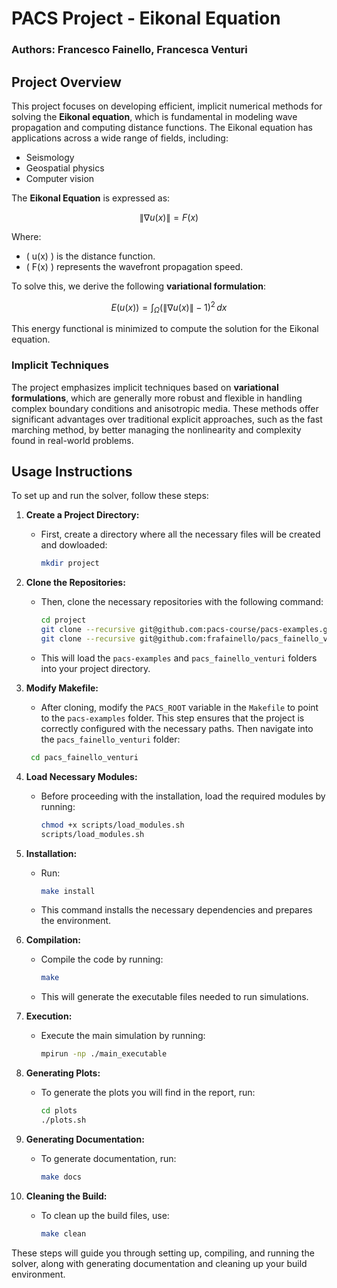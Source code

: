 # PACS Project - Eikonal Equation

### Authors: Francesco Fainello, Francesca Venturi

## Project Overview

This project focuses on developing efficient, implicit numerical methods for solving the **Eikonal equation**, which is fundamental in modeling wave propagation and computing distance functions. The Eikonal equation has applications across a wide range of fields, including:

- Seismology
- Geospatial physics
- Computer vision

The **Eikonal Equation** is expressed as:

```math
\|\nabla u(x)\| = F(x)
```

Where:
- \( u(x) \) is the distance function.
- \( F(x) \) represents the wavefront propagation speed.

To solve this, we derive the following **variational formulation**:

```math
E(u(x)) = \int_{\Omega} \left( \|\nabla u(x)\| - 1 \right)^2 \, dx
```

This energy functional is minimized to compute the solution for the Eikonal equation.

### Implicit Techniques

The project emphasizes implicit techniques based on **variational formulations**, which are generally more robust and flexible in handling complex boundary conditions and anisotropic media. These methods offer significant advantages over traditional explicit approaches, such as the fast marching method, by better managing the nonlinearity and complexity found in real-world problems.

## Usage Instructions

To set up and run the solver, follow these steps:

1. **Create a Project Directory:**
    -  First, create a directory where all the necessary files will be created and dowloaded:
        ```bash
        mkdir project
        ```

2. **Clone the Repositories:**
   - Then, clone the necessary repositories with the following command:
     ```bash
     cd project
     git clone --recursive git@github.com:pacs-course/pacs-examples.git
     git clone --recursive git@github.com:frafainello/pacs_fainello_venturi.git
     ```
   - This will load the `pacs-examples` and `pacs_fainello_venturi` folders into your project directory.

3. **Modify Makefile:**
   - After cloning, modify the `PACS_ROOT` variable in the `Makefile` to point to the `pacs-examples` folder. This step ensures that the project is correctly configured with the necessary paths. Then navigate into the `pacs_fainello_venturi` folder:
    ```bash
     cd pacs_fainello_venturi
     ```

4. **Load Necessary Modules:**
   - Before proceeding with the installation, load the required modules by running:
     ```bash
     chmod +x scripts/load_modules.sh
     scripts/load_modules.sh
     ```

5. **Installation:**
   - Run:
     ```bash
     make install
     ```
   - This command installs the necessary dependencies and prepares the environment.

6. **Compilation:**
   - Compile the code by running:
     ```bash
     make
     ```
   - This will generate the executable files needed to run simulations.

<!-- 7. **Set Library Path:**
   - Set the library path to include the `lib` directory:
     ```bash
     LD_LIBRARY_PATH=${LD_LIBRARY_PATH}:$(pwd)/lib
     ``` -->

7. **Execution:**
   - Execute the main simulation by running:
     ```bash
     mpirun -np ./main_executable
     ```

9. **Generating Plots:**
   - To generate the plots you will find in the report, run:
     ```bash
     cd plots
     ./plots.sh
     ```    

8. **Generating Documentation:**
   - To generate documentation, run:
     ```bash
     make docs
     ```

9. **Cleaning the Build:**
   - To clean up the build files, use:
     ```bash
     make clean
     ```

These steps will guide you through setting up, compiling, and running the solver, along with generating documentation and cleaning up your build environment.
